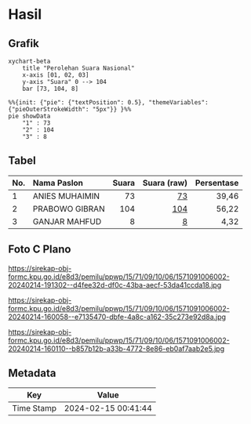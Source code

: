 # Hasil

## Grafik

```mermaid
xychart-beta
    title "Perolehan Suara Nasional"
    x-axis [01, 02, 03]
    y-axis "Suara" 0 --> 104
    bar [73, 104, 8]
```

```mermaid
%%{init: {"pie": {"textPosition": 0.5}, "themeVariables": {"pieOuterStrokeWidth": "5px"}} }%%
pie showData
    "1" : 73
    "2" : 104
    "3" : 8
```

## Tabel

| No. | Nama Paslon    | Suara | Suara (raw) | Persentase |
|:--- |:-------------- | -----:| -----------:| ----------:|
| 1   | ANIES MUHAIMIN | 73    | [73][p-1]   | 39,46      |
| 2   | PRABOWO GIBRAN | 104   | [104][p-2]  | 56,22      |
| 3   | GANJAR MAHFUD  | 8     | [8][p-3]    | 4,32       |


[p-1]: https://github.com/gigit-pemilu/pemilu-2024/blob/main/pilpres/hitung-suara/sub/15-jambi/sub/71-kota-jambi/sub/09-alam-barajo/sub/1006-simpang-rimbo/sub/002-tps/sub/paslon-1.txt
[p-2]: https://github.com/gigit-pemilu/pemilu-2024/blob/main/pilpres/hitung-suara/sub/15-jambi/sub/71-kota-jambi/sub/09-alam-barajo/sub/1006-simpang-rimbo/sub/002-tps/sub/paslon-2.txt
[p-3]: https://github.com/gigit-pemilu/pemilu-2024/blob/main/pilpres/hitung-suara/sub/15-jambi/sub/71-kota-jambi/sub/09-alam-barajo/sub/1006-simpang-rimbo/sub/002-tps/sub/paslon-3.txt

## Foto C Plano

https://sirekap-obj-formc.kpu.go.id/e8d3/pemilu/ppwp/15/71/09/10/06/1571091006002-20240214-191302--d4fee32d-df0c-43ba-aecf-53da41ccda18.jpg

https://sirekap-obj-formc.kpu.go.id/e8d3/pemilu/ppwp/15/71/09/10/06/1571091006002-20240214-160058--e7135470-dbfe-4a8c-a162-35c273e92d8a.jpg

https://sirekap-obj-formc.kpu.go.id/e8d3/pemilu/ppwp/15/71/09/10/06/1571091006002-20240214-160110--b857b12b-a33b-4772-8e86-eb0af7aab2e5.jpg


## Metadata

| Key        | Value               |
| ---------- | ------------------- |
| Time Stamp | 2024-02-15 00:41:44 |



